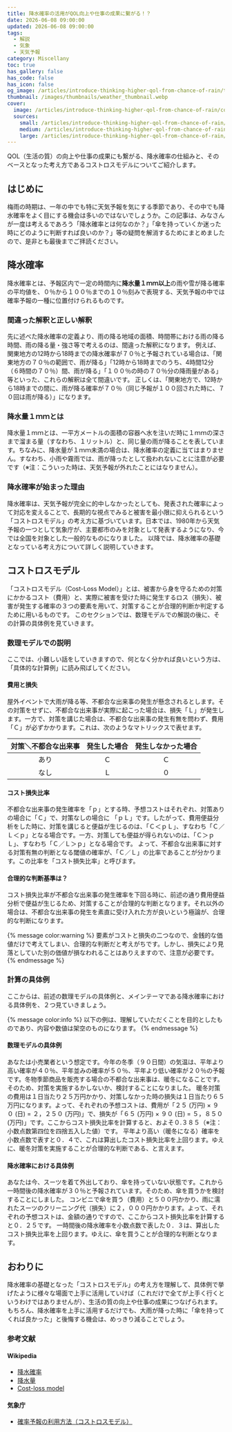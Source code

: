 ```yaml
---
title: 降水確率の活用がQOL向上や仕事の成果に繋がる！？
date: 2026-06-08 09:00:00
updated: 2026-06-08 09:00:00
tags:
  - 解説
  - 気象
  - 天気予報
category: Miscellany
toc: true
has_gallery: false
has_code: false
has_icon: false
og_image: /articles/introduce-thinking-higher-qol-from-chance-of-rain/title.webp
thumbnail: /images/thumbnails/weather_thumbnail.webp
cover:
  image: /articles/introduce-thinking-higher-qol-from-chance-of-rain/cover.webp
  sources:
    small: /articles/introduce-thinking-higher-qol-from-chance-of-rain/cover_small.webp
    medium: /articles/introduce-thinking-higher-qol-from-chance-of-rain/cover_medium.webp
    large: /articles/introduce-thinking-higher-qol-from-chance-of-rain/cover_large.webp
---
```


QOL（生活の質）の向上や仕事の成果にも繋がる、降水確率の仕組みと、そのベースとなった考え方であるコストロスモデルについてご紹介します。

<!-- more -->

## はじめに

梅雨の時期は、一年の中でも特に天気予報を気にする季節であり、その中でも降水確率をよく目にする機会は多いのではないでしょうか。この記事は、みなさんが一度は考えるであろう「降水確率とは何なのか？」「傘を持っていくか迷った時にどのように判断すれば良いのか？」等の疑問を解消するためにまとめましたので、是非とも最後までご拝読ください。

## 降水確率

降水確率とは、予報区内で一定の時間内に**降水量１ｍｍ以上**の雨や雪が降る確率の平均値を、０％から１００％までの１０％刻みで表現する、天気予報の中では確率予報の一種に位置付けられるものです。

### 間違った解釈と正しい解釈

先に述べた降水確率の定義より、雨の降る地域の面積、時間帯における雨の降る時間、雨の降る量・強さ等で考えるのは、間違った解釈になります。
例えば、関東地方の12時から18時までの降水確率が７０％と予報されている場合は、「関東地方の７０％の範囲で、雨が降る」「12時から18時までのうち、4時間12分（６時間の７０％）間、雨が降る」「１００％の時の７０％分の降雨量がある」等といった、これらの解釈は全て間違いです。
正しくは、「関東地方で、12時から18時までの間に、雨が降る確率が７０％（同じ予報が１００回された時に、７０回は雨が降る）」になります。

### 降水量１ｍｍとは

降水量１ｍｍとは、一平方メートルの面積の容器へ水を注いだ時に１ｍｍの深さまで溜まる量（すなわち、１リットル）と、同じ量の雨が降ることを表しています。ちなみに、降水量が１ｍｍ未満の場合は、降水確率の定義に当てはまりません。すなわち、小雨や霧雨では、雨が降ったとして扱われないことに注意が必要です（※注：こういった時は、天気予報が外れたことにはなりません）。

### 降水確率が始まった理由

降水確率は、天気予報が完全に的中しなかったとしても、発表された確率によって対応を変えることで、長期的な視点でみると被害を最小限に抑えられるという「コストロスモデル」の考え方に基づいています。日本では、1980年から天気予報の一つとして気象庁が、主要都市のみを対象として発表するようになり、今では全国を対象とした一般的なものになりました。
以降では、降水確率の基礎となっている考え方について詳しく説明していきます。

## コストロスモデル

「コストロスモデル（Cost-Loss Model）」とは、被害から身を守るための対策にかかるコスト（費用）と、実際に被害を受けた時に発生するロス（損失）、被害が発生する確率の３つの要素を用いて、対策することが合理的判断か判定するために用いるものです。
このセクションでは、数理モデルでの解説の後に、その計算の具体例を見ていきます。

### 数理モデルでの説明

ここでは、小難しい話をしていきますので、何となく分かれば良いという方は、「具体的な計算例」に読み飛ばしてください。

#### 費用と損失

屋外イベントで大雨が降る等、不都合な出来事の発生が懸念されるとします。その対策をせずに、不都合な出来事が実際に起こった場合は、損失「Ｌ」が発生します。一方で、対策を講じた場合は、不都合な出来事の発生有無を問わず、費用「Ｃ」が必ずかかります。これは、次のようなマトリックスで表せます。

| 対策＼不都合な出来事 | 発生した場合 | 発生しなかった場合 |
|:----------:|:------:|:---------:|
|     あり     |   Ｃ    |     Ｃ     |
|     なし     |   Ｌ    |     ０     |

#### コスト損失比率

不都合な出来事の発生確率を「ｐ」とする時、予想コストはそれぞれ、対策ありの場合に「Ｃ」で、対策なしの場合に 「ｐＬ」です。したがって、費用便益分析をした時に、対策を講じると便益が生じるのは、「Ｃ＜ｐＬ」、すなわち「Ｃ／Ｌ＜ｐ」となる場合です。一方、対策しても便益が得られないのは、「Ｃ＞ｐＬ」、すなわち「Ｃ／Ｌ＞ｐ」となる場合です。
よって、不都合な出来事に対する対策有無の判断となる閾値の確率が、「Ｃ／Ｌ」の比率であることが分かります。この比率を「コスト損失比率」と呼びます。

#### 合理的な判断基準は？

コスト損失比率が不都合な出来事の発生確率を下回る時に、前述の通り費用便益分析で便益が生じるため、対策することが合理的な判断となります。それ以外の場合は、不都合な出来事の発生を素直に受け入れた方が良いという極論が、合理的な判断になります。

{% message color:warning %}
要素がコストと損失の二つなので、金銭的な価値だけで考えてしまい、合理的な判断だと考えがちです。しかし、損失により見落としていた別の価値が損なわれることはありえますので、注意が必要です。
{% endmessage %}

### 計算の具体例

ここからは、前述の数理モデルの具体例と、メインテーマである降水確率における具体例を、２つ見ていきましょう。

{% message color:info %}
以下の例は、理解していただくことを目的としたものであり、内容や数値は架空のものになります。
{% endmessage %}

#### 数理モデルの具体例

あなたは小売業者という想定です。今年の冬季（９０日間）の気温は、平年より高い確率が４０％、平年並みの確率が５０％、平年より低い確率が２０％の予報です。冬物季節商品を販売する場合の不都合な出来事は、暖冬になることです。そのため、対策を実施するかしないか、検討することになりました。
暖冬対策の費用は１日当たり２５万円かかり、対策しなかった時の損失は１日当たり６５万円になります。よって、それぞれの予想コストは、費用が「２５ (万円) × ９０ (日) = ２，２５０ (万円)」で、損失が「６５ (万円) × ９０ (日) = ５，８５０ (万円)」です。ここからコスト損失比率を計算すると、およそ０.３８５（※注：小数点数第四位を四捨五入した値）です。
平年より高い（暖冬になる）確率を小数点数で表すと０．４で、これは算出したコスト損失比率を上回ります。ゆえに、暖冬対策を実施することが合理的な判断である、と言えます。

#### 降水確率における具体例

あなたは今、スーツを着て外出しており、傘を持っていない状態です。これから一時間後の降水確率が３０％と予報されています。そのため、傘を買うかを検討することにしました。
コンビニで傘を買う（費用）と５００円かかり、雨に濡れたスーツのクリーニング代（損失）に２，０００円かかります。よって、それぞれの予想コストは、金額の通りですので、ここからコスト損失比率を計算すると０．２５です。
一時間後の降水確率を小数点数で表した０．３は、算出したコスト損失比率を上回ります。ゆえに、傘を買うことが合理的な判断となります。

## おわりに

降水確率の基礎となった「コストロスモデル」の考え方を理解して、具体例で挙げたように様々な場面で上手に活用していけば（これだけで全てが上手く行くというわけではありませんが）、生活の質の向上や仕事の成果につなげられます。もちろん、降水確率を上手に活用するだけでも、大雨が降った時に「傘を持ってくれば良かった」と後悔する機会は、めっきり減ることでしょう。

### 参考文献

#### Wikipedia

- [降水確率](https://ja.wikipedia.org/wiki/%E9%99%8D%E6%B0%B4%E7%A2%BA%E7%8E%87)
- [降水量](https://ja.wikipedia.org/wiki/%E9%99%8D%E6%B0%B4%E9%87%8F)
- [Cost-loss model](https://en.wikipedia.org/wiki/Cost-loss_model)

#### 気象庁

- [確率予報の利用方法（コストロスモデル）](https://www.jma.go.jp/jma/kishou/know/kisetsu_riyou/explain/cost_loss.html)

